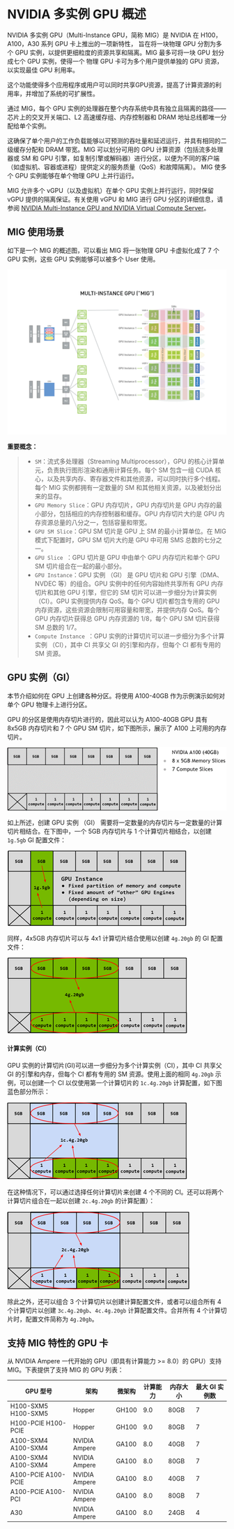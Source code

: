 # NVIDIA 多实例 GPU 概述

NVIDIA 多实例 GPU（Multi-Instance GPU，简称 MIG）是 NVIDIA 在 H100，A100，A30 系列 GPU 卡上推出的一项新特性，
旨在将一块物理 GPU 分割为多个 GPU 实例，以提供更细粒度的资源共享和隔离。MIG 最多可将一块 GPU 划分成七个 GPU 实例，使得一个 物理 GPU 卡可为多个用户提供单独的 GPU 资源，以实现最佳 GPU 利用率。

这个功能使得多个应用程序或用户可以同时共享GPU资源，提高了计算资源的利用率，并增加了系统的可扩展性。

通过 MIG，每个 GPU 实例的处理器在整个内存系统中具有独立且隔离的路径——芯片上的交叉开关端口、L2 高速缓存组、内存控制器和 DRAM 地址总线都唯一分配给单个实例。

这确保了单个用户的工作负载能够以可预测的吞吐量和延迟运行，并具有相同的二级缓存分配和 DRAM 带宽。MIG 可以划分可用的 GPU 计算资源（包括流多处理器或 SM 和 GPU 引擎，如复制引擎或解码器）进行分区，以便为不同的客户端（如虚拟机、容器或进程）提供定义的服务质量（QoS）和故障隔离）。
MIG 使多个 GPU 实例能够在单个物理 GPU 上并行运行。

MIG 允许多个 vGPU（以及虚拟机）在单个 GPU 实例上并行运行，同时保留 vGPU 提供的隔离保证。有关使用 vGPU 和 MIG 进行 GPU 分区的详细信息，请参阅 [NVIDIA Multi-Instance GPU and NVIDIA Virtual Compute Server](https://www.nvidia.com/content/dam/en-zz/Solutions/design-visualization/solutions/resources/documents1/TB-10226-001_v01.pdf)。

## MIG 使用场景

如下是一个 MIG 的概述图，可以看出 MIG 将一张物理 GPU 卡虚拟化成了 7 个 GPU 实例，这些 GPU 实例能够可以被多个 User 使用。

![img](./mig_overview.png)

**重要概念：**

>* `SM`：流式多处理器（Streaming Multiprocessor），GPU 的核心计算单元，负责执行图形渲染和通用计算任务。每个 SM 包含一组 CUDA 核心，以及共享内存、寄存器文件和其他资源，可以同时执行多个线程。每个 MIG 实例都拥有一定数量的 SM 和其他相关资源，以及被划分出来的显存。
>* `GPU Memory Slice`：GPU 内存切片，GPU 内存切片是 GPU 内存的最小部分，包括相应的内存控制器和缓存。GPU 内存切片大约是 GPU 内存资源总量的八分之一，包括容量和带宽。
>* `GPU SM Slice`：GPU SM 切片是 GPU 上 SM 的最小计算单位。在 MIG 模式下配置时，GPU SM 切片大约是 GPU 中可用 SMS 总数的七分之一。
>* `GPU Slice `：GPU 切片是 GPU 中由单个 GPU 内存切片和单个 GPU SM 切片组合在一起的最小部分。
>* `GPU Instance`：GPU 实例 （GI） 是 GPU 切片和 GPU 引擎（DMA、NVDEC 等）的组合。GPU 实例中的任何内容始终共享所有 GPU 内存切片和其他 GPU 引擎，但它的 SM 切片可以进一步细分为计算实例 （CI）。GPU 实例提供内存 QoS。每个 GPU 切片都包含专用的 GPU 内存资源，这些资源会限制可用容量和带宽，并提供内存 QoS。每个 GPU 内存切片获得总 GPU 内存资源的 1/8，每个 GPU SM 切片获得 SM 总数的 1/7。
>* `Compute Instance `：GPU 实例的计算切片可以进一步细分为多个计算实例 （CI），其中 CI 共享父 GI 的引擎和内存，但每个 CI 都有专用的 SM 资源。

## GPU 实例（GI）

本节介绍如何在 GPU 上创建各种分区。将使用 A100-40GB 作为示例演示如何对单个 GPU 物理卡上进行分区。

GPU 的分区是使用内存切片进行的，因此可以认为 A100-40GB GPU 具有 8x5GB 内存切片和 7 个 GPU SM 切片，如下图所示，展示了 A100 上可用的内存切片。

![img](./mig_7m.png)

如上所述，创建 GPU 实例 （GI） 需要将一定数量的内存切片与一定数量的计算切片相结合。在下图中，一个 5GB 内存切片与 1 个计算切片相结合，以创建 `1g.5gb` GI 配置文件：

![img](./mig_1g5gb.png)

同样，4x5GB 内存切片可以与 4x1 计算切片结合使用以创建 `4g.20gb` 的 GI 配置文件：

![img](./mig_4g20gb.png)

#### 计算实例（CI）

GPU 实例的计算切片(GI)可以进一步细分为多个计算实例（CI），其中 CI 共享父 GI 的引擎和内存，但每个 CI 都有专用的 SM 资源。使用上面的相同 `4g.20gb` 示例，可以创建一个 CI 以仅使用第一个计算切片的 `1c.4g.20gb` 计算配置，如下图蓝色部分所示：

![img](./mig_1c.4g.20gb.png)

在这种情况下，可以通过选择任何计算切片来创建 4 个不同的 CI。还可以将两个计算切片组合在一起以创建 `2c.4g.20gb` 的计算配置）：

![img](./mig2c.4g.20gb.png)

除此之外，还可以组合 3 个计算切片以创建计算配置文件，或者可以组合所有 4 个计算切片以创建 `3c.4g.20gb`、`4c.4g.20gb` 计算配置文件。合并所有 4 个计算切片时，配置文件简称为 `4g.20gb`。

## 支持 MIG 特性的 GPU 卡

从 NVIDIA Ampere 一代开始的 GPU（即具有计算能力 >= 8.0）的 GPU）支持 MIG。下表提供了支持 MIG 的 GPU 列表：

| GPU 型号            | **架构**      | **微架构** | **计算能力** | **内存大小** | **最大 GI 实例数** |
| ------------------- | ------------- | ---------- | ------------ | ------------ | ------------------ |
| H100-SXM5 H100-SXM5 | Hopper        | GH100      | 9.0          | 80GB         | 7                  |
| H100-PCIE H100-PCIE | Hopper        | GH100      | 9.0          | 80GB         | 7                  |
| A100-SXM4 A100-SXM4 | NVIDIA Ampere | GA100      | 8.0          | 40GB         | 7                  |
| A100-SXM4 A100-SXM4 | NVIDIA Ampere | GA100      | 8.0          | 80GB         | 7                  |
| A100-PCIE A100-PCIE | NVIDIA Ampere | GA100      | 8.0          | 40GB         | 7                  |
| A100-PCIE A100-PCI  | NVIDIA Ampere | GA100      | 8.0          | 80GB         | 7                  |
| A30                 | NVIDIA Ampere | GA100      | 8.0          | 24GB         | 4                  |

